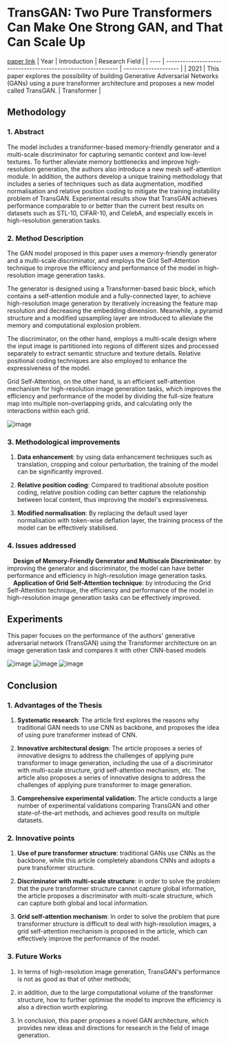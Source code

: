# TransGAN: Two Pure Transformers Can Make One Strong GAN, and That Can Scale Up
[paper link](https://arxiv.org/pdf/2102.07074) 
| Year | Introduction                                                         | Research Field                 |
| ---- | ------------------------------------------------------------ | -------------------- |
| 2021 | This paper explores the possibility of building Generative Adversarial Networks (GANs) using a pure transformer architecture and proposes a new model called TransGAN.         |  Transformer         |

## Methodology

### 1. Abstract
The model includes a transformer-based memory-friendly generator and a multi-scale discriminator for capturing semantic context and low-level textures. To further alleviate memory bottlenecks and improve high-resolution generation, the authors also introduce a new mesh self-attention module. In addition, the authors develop a unique training methodology that includes a series of techniques such as data augmentation, modified normalisation and relative position coding to mitigate the training instability problem of TransGAN. Experimental results show that TransGAN achieves performance comparable to or better than the current best results on datasets such as STL-10, CIFAR-10, and CelebA, and especially excels in high-resolution generation tasks.

### 2. Method Description 
The GAN model proposed in this paper uses a memory-friendly generator and a multi-scale discriminator, and employs the Grid Self-Attention technique to improve the efficiency and performance of the model in high-resolution image generation tasks.

The generator is designed using a Transformer-based basic block, which contains a self-attention module and a fully-connected layer, to achieve high-resolution image generation by iteratively increasing the feature map resolution and decreasing the embedding dimension. Meanwhile, a pyramid structure and a modified upsampling layer are introduced to alleviate the memory and computational explosion problem.

The discriminator, on the other hand, employs a multi-scale design where the input image is partitioned into regions of different sizes and processed separately to extract semantic structure and texture details. Relative positional coding techniques are also employed to enhance the expressiveness of the model.

Grid Self-Attention, on the other hand, is an efficient self-attention mechanism for high-resolution image generation tasks, which improves the efficiency and performance of the model by dividing the full-size feature map into multiple non-overlapping grids, and calculating only the interactions within each grid.

![image](https://github.com/user-attachments/assets/bece93fa-cff6-472b-86a5-ffb60fea6e34)

### 3. Methodological improvements
  1. **Data enhancement**: by using data enhancement techniques such as translation, cropping and colour perturbation, the training of the model can be significantly improved.
  
  2. **Relative position coding**: Compared to traditional absolute position coding, relative position coding can better capture the relationship between local content, thus improving the model's expressiveness.
  
  3. **Modified normalisation**: By replacing the default used layer normalisation with token-wise deflation layer, the training process of the model can be effectively stabilised.
     
### 4. Issues addressed 
&emsp;**Design of Memory-Friendly Generator and Multiscale Discriminator**: by improving the generator and discriminator, the model can have better performance and efficiency in high-resolution image generation tasks.
<br>&emsp;**Application of Grid Self-Attention technique**: by introducing the Grid Self-Attention technique, the efficiency and performance of the model in high-resolution image generation tasks can be effectively improved.

## Experiments
This paper focuses on the performance of the authors' generative adversarial network (TransGAN) using the Transformer architecture on an image generation task and compares it with other CNN-based models 

![image](https://github.com/user-attachments/assets/f65f9701-b749-4496-acb5-52bf30619230)
![image](https://github.com/user-attachments/assets/487bb29e-553f-4ede-8950-29e2af17c901)
![image](https://github.com/user-attachments/assets/7f298a42-4759-40df-b8ec-b5c388a9edc8)

## Conclusion

### 1. Advantages of the Thesis
  1. **Systematic research**: The article first explores the reasons why traditional GAN needs to use CNN as backbone, and proposes the idea of using pure transformer instead of CNN.
  
  2. **Innovative architectural design**: The article proposes a series of innovative designs to address the challenges of applying pure transformer to image generation, including the use of a discriminator with multi-scale structure, grid self-attention mechanism, etc. The article also proposes a series of innovative designs to address the challenges of applying pure transformer to image generation.
  
  3. **Comprehensive experimental validation**: The article conducts a large number of experimental validations comparing TransGAN and other state-of-the-art methods, and achieves good results on multiple datasets.

### 2. Innovative points
  1. **Use of pure transformer structure**: traditional GANs use CNNs as the backbone, while this article completely abandons CNNs and adopts a pure transformer structure.
  
  2. **Discriminator with multi-scale structure**: in order to solve the problem that the pure transformer structure cannot capture global information, the article proposes a discriminator with multi-scale structure, which can capture both global and local information.
  
  3. **Grid self-attention mechanism**: In order to solve the problem that pure transformer structure is difficult to deal with high-resolution images, a grid self-attention mechanism is proposed in the article, which can effectively improve the performance of the model.

### 3. Future Works
  1. In terms of high-resolution image generation, TransGAN's performance is not as good as that of other methods;
  
  2. in addition, due to the large computational volume of the transformer structure, how to further optimise the model to improve the efficiency is also a direction worth exploring.
  
  3. In conclusion, this paper proposes a novel GAN architecture, which provides new ideas and directions for research in the field of image generation. 
